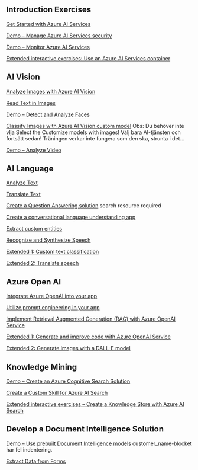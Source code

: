 ## Introduction Exercises

[Get Started with Azure AI Services](https://microsoftlearning.github.io/mslearn-ai-services/Instructions/Exercises/01-use-azure-ai-services.html)

[Demo – Manage Azure AI Services security](https://microsoftlearning.github.io/mslearn-ai-services/Instructions/Exercises/02-ai-services-security.html)

[Demo – Monitor Azure AI Services](https://microsoftlearning.github.io/mslearn-ai-services/Instructions/Exercises/03-monitor-ai-services.html)

[Extended interactive exercises: Use an Azure AI Services container](https://microsoftlearning.github.io/mslearn-ai-services/Instructions/Exercises/04-use-a-container.html)

## AI Vision

[Analyze Images with Azure AI Vision](https://microsoftlearning.github.io/mslearn-ai-vision/Instructions/Exercises/01-analyze-images.html)

[Read Text in Images](https://microsoftlearning.github.io/mslearn-ai-vision/Instructions/Exercises/05-ocr.html)

[Demo – Detect and Analyze Faces](https://microsoftlearning.github.io/mslearn-ai-vision/Instructions/Exercises/04-face-service.html)

[Classify Images with Azure AI Vision custom model](https://microsoftlearning.github.io/mslearn-ai-vision/Instructions/Exercises/02-image-classification.html) 
Obs: Du behöver inte vlja Select the Customize models with images! Välj bara AI-tjänsten och fortsätt sedan! Träningen verkar inte fungera som den ska, strunta i det...

[Demo – Analyze Video](https://microsoftlearning.github.io/mslearn-ai-vision/Instructions/Exercises/06-video-indexer.html)

## AI Language

[Analyze Text](https://microsoftlearning.github.io/mslearn-ai-language/Instructions/Exercises/01-analyze-text.html)

[Translate Text](https://microsoftlearning.github.io/mslearn-ai-language/Instructions/Exercises/06-translate-text.html)

[Create a Question Answering solution](https://microsoftlearning.github.io/mslearn-ai-language/Instructions/Exercises/02-qna.html) search resource required

[Create a conversational language understanding app](https://microsoftlearning.github.io/mslearn-ai-language/Instructions/Exercises/03-language-understanding.html)

[Extract custom entities](https://microsoftlearning.github.io/mslearn-ai-language/Instructions/Exercises/05-extract-custom-entities.html)

[Recognize and Synthesize Speech](https://microsoftlearning.github.io/mslearn-ai-language/Instructions/Exercises/07-speech.html) 

[Extended 1: Custom text classification](https://microsoftlearning.github.io/mslearn-ai-language/Instructions/Exercises/04-text-classification.html)

[Extended 2: Translate speech](https://microsoftlearning.github.io/mslearn-ai-language/Instructions/Exercises/08-translate-speech.html)


## Azure Open AI

[Integrate Azure OpenAI into your app](https://aka.ms/mslearn-azure-openai-api)

[Utilize prompt engineering in your app](https://microsoftlearning.github.io/mslearn-openai/Instructions/Exercises/03-prompt-engineering.html)

[Implement Retrieval Augmented Generation (RAG) with Azure OpenAI Service](https://microsoftlearning.github.io/mslearn-openai/Instructions/Exercises/06-use-own-data.html)

[Extended 1: Generate and improve code with Azure OpenAI Service](https://microsoftlearning.github.io/mslearn-openai/Instructions/Exercises/05-generate-images.html)

[Extended 2: Generate images with a DALL-E model](https://microsoftlearning.github.io/mslearn-openai/Instructions/Exercises/03-generate-images.html)



## Knowledge Mining

[Demo – Create an Azure Cognitive Search Solution](https://microsoftlearning.github.io/mslearn-knowledge-mining/Instructions/Exercises/01-azure-search.html)

[Create a Custom Skill for Azure AI Search](https://microsoftlearning.github.io/mslearn-knowledge-mining/Instructions/Exercises/02-search-skills.html)

[Extended interactive exercises – Create a Knowledge Store with Azure AI Search](https://microsoftlearning.github.io/mslearn-knowledge-mining/Instructions/Exercises/03-knowledge-store.html)

## Develop a Document Intelligence Solution

[Demo – Use prebuilt Document Intelligence models](https://microsoftlearning.github.io/mslearn-ai-document-intelligence/Instructions/Exercises/01-use-prebuilt-models.html) customer_name-blocket har fel indentering.

[Extract Data from Forms](https://microsoftlearning.github.io/mslearn-ai-document-intelligence/Instructions/Exercises/02-custom-document-intelligence.html)
